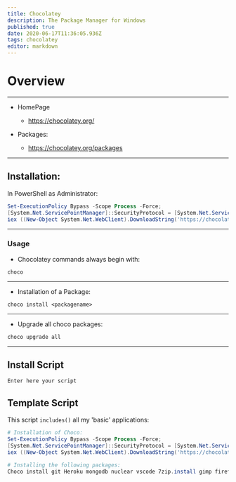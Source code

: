 ```yaml
---
title: Chocolatey
description: The Package Manager for Windows
published: true
date: 2020-06-17T11:36:05.936Z
tags: chocolatey
editor: markdown
---
```


# Overview
---
- HomePage
  - https://chocolatey.org/

- Packages:
  - https://chocolatey.org/packages
---

## Installation:

In PowerShell as Administrator:

```powershell
Set-ExecutionPolicy Bypass -Scope Process -Force;
[System.Net.ServicePointManager]::SecurityProtocol = [System.Net.ServicePointManager]::SecurityProtocol -bor 3072;
iex ((New-Object System.Net.WebClient).DownloadString('https://chocolatey.org/install.ps1'))
```
---
### Usage
- Chocolatey commands always begin with:
```
choco
```
---
- Installation of a Package:
```
choco install <packagename>
```
---
- Upgrade all choco packages:
```
choco upgrade all
```
---

## Install Script

```powershell
Enter here your script
```

## Template Script
This script `includes()` all my 'basic' applications:

```powershell
# Installation of Choco:
Set-ExecutionPolicy Bypass -Scope Process -Force;
[System.Net.ServicePointManager]::SecurityProtocol = [System.Net.ServicePointManager]::SecurityProtocol -bor 3072;
iex ((New-Object System.Net.WebClient).DownloadString('https://chocolatey.org/install.ps1'))

# Installing the following packages:
Choco install git Heroku mongodb nuclear vscode 7zip.install gimp firefox googlechrome notepadplusplus.install nodejs.install foxitreader putty.install dotnetfx winscp.install powershell-core microsoft-windows-terminal
````